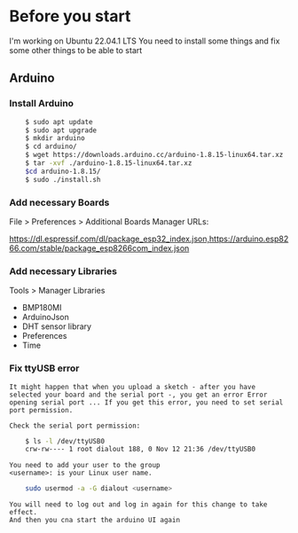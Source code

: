 # Before you start

I'm working on Ubuntu 22.04.1 LTS 
You need to install some things and fix some other things to be able to start

## Arduino

### Install Arduino

```sh
    $ sudo apt update
    $ sudo apt upgrade
    $ mkdir arduino
    $ cd arduino/
    $ wget https://downloads.arduino.cc/arduino-1.8.15-linux64.tar.xz
    $ tar -xvf ./arduino-1.8.15-linux64.tar.xz
    $cd arduino-1.8.15/
    $ sudo ./install.sh
```

### Add necessary Boards

File > Preferences > Additional Boards Manager URLs:

https://dl.espressif.com/dl/package_esp32_index.json,https://arduino.esp8266.com/stable/package_esp8266com_index.json


### Add necessary Libraries

Tools > Manager Libraries

 * BMP180MI
 * ArduinoJson
 * DHT sensor library
 * Preferences
 * Time


### Fix ttyUSB error
    It might happen that when you upload a sketch - after you have selected your board and the serial port -, you get an error Error opening serial port ... If you get this error, you need to set serial port permission.

    Check the serial port permission:
```sh
    $ ls -l /dev/ttyUSB0
    crw-rw---- 1 root dialout 188, 0 Nov 12 21:36 /dev/ttyUSB0
```

    You need to add your user to the group
    <username>: is your Linux user name.

```sh
    sudo usermod -a -G dialout <username>
```

    You will need to log out and log in again for this change to take effect.
    And then you cna start the arduino UI again




